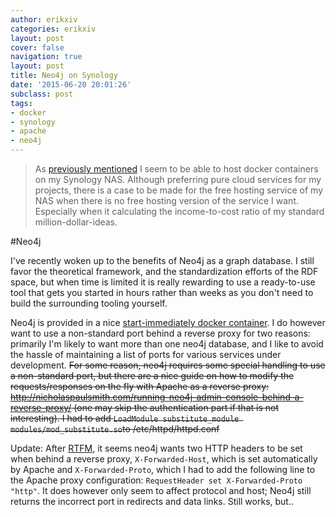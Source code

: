 ```yaml
---
author: erikxiv
categories: erikxiv
layout: post
cover: false
navigation: true
layout: post
title: Neo4j on Synology
date: '2015-06-20 20:01:26'
subclass: post
tags:
- docker
- synology
- apache
- neo4j
---
```


> As [previously mentioned](/docker-on-synology) I seem to be able to host docker containers on my Synology NAS. Although preferring pure cloud services for my projects, there is a case to be made for the free hosting service of my NAS when there is no free hosting version of the service I want. Especially when it calculating the income-to-cost ratio of my standard million-dollar-ideas.

#Neo4j

I've recently woken up to the benefits of Neo4j as a graph database. I still favor the theoretical framework, and the standardization efforts of the RDF space, but when time is limited it is really rewarding to use a ready-to-use tool that gets you started in hours rather than weeks as you don't need to build the surrounding tooling yourself.

Neo4j is provided in a nice [start-immediately docker container](https://registry.hub.docker.com/u/tpires/neo4j/). I do however want to use a non-standard port behind a reverse proxy for two reasons: primarily I'm likely to want more than one neo4j database, and I like to avoid the hassle of maintaining a list of ports for various services under development. ~~For some reason, neo4j requires some special handling to use a non-standard port, but there are a nice guide on how to modify the requests/responses on the fly with Apache as a reverse proxy: http://nicholaspaulsmith.com/running-neo4j-admin-console-behind-a-reverse-proxy/ (one may skip the authentication part if that is not interesting). I had to add ``LoadModule substitute_module modules/mod_substitute.so``to /etc/httpd/httpd.conf~~

Update: After [RTFM](http://neo4j.com/docs/stable/server-configuration.html), it seems neo4j wants two HTTP headers to be set  when behind a reverse proxy, ``X-Forwarded-Host``, which is set automatically by Apache and ``X-Forwarded-Proto``, which I had to add the following line to the Apache proxy configuration: ``RequestHeader set X-Forwarded-Proto "http"``. It does however only  seem to affect protocol and host; Neo4j still returns the incorrect port in redirects and data links. Still works, but..